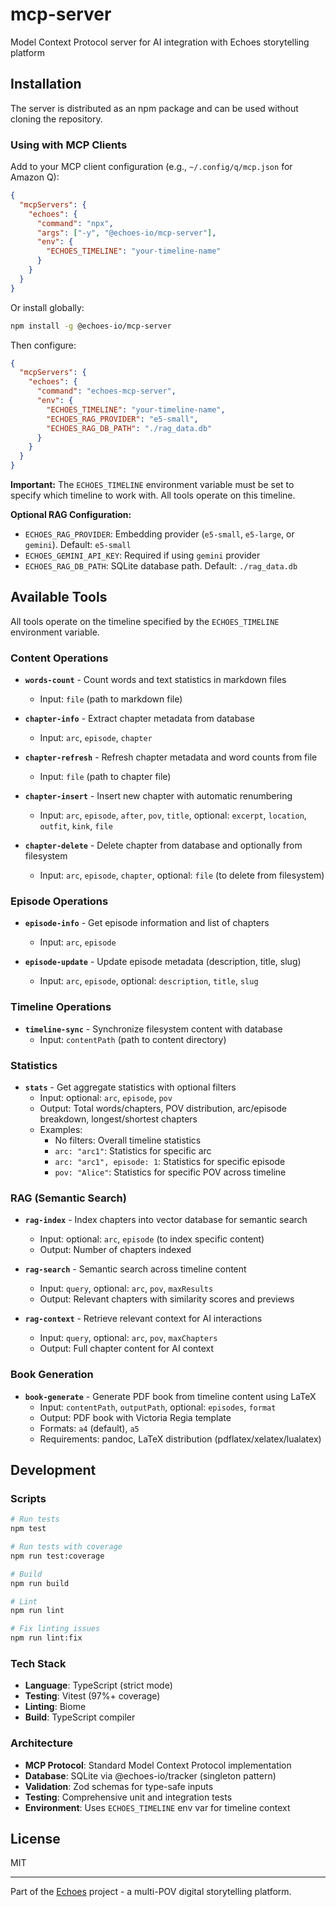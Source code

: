 # mcp-server

Model Context Protocol server for AI integration with Echoes storytelling platform

## Installation

The server is distributed as an npm package and can be used without cloning the repository.

### Using with MCP Clients

Add to your MCP client configuration (e.g., `~/.config/q/mcp.json` for Amazon Q):

```json
{
  "mcpServers": {
    "echoes": {
      "command": "npx",
      "args": ["-y", "@echoes-io/mcp-server"],
      "env": {
        "ECHOES_TIMELINE": "your-timeline-name"
      }
    }
  }
}
```

Or install globally:

```bash
npm install -g @echoes-io/mcp-server
```

Then configure:

```json
{
  "mcpServers": {
    "echoes": {
      "command": "echoes-mcp-server",
      "env": {
        "ECHOES_TIMELINE": "your-timeline-name",
        "ECHOES_RAG_PROVIDER": "e5-small",
        "ECHOES_RAG_DB_PATH": "./rag_data.db"
      }
    }
  }
}
```

**Important:** The `ECHOES_TIMELINE` environment variable must be set to specify which timeline to work with. All tools operate on this timeline.

**Optional RAG Configuration:**
- `ECHOES_RAG_PROVIDER`: Embedding provider (`e5-small`, `e5-large`, or `gemini`). Default: `e5-small`
- `ECHOES_GEMINI_API_KEY`: Required if using `gemini` provider
- `ECHOES_RAG_DB_PATH`: SQLite database path. Default: `./rag_data.db`

## Available Tools

All tools operate on the timeline specified by the `ECHOES_TIMELINE` environment variable.

### Content Operations
- **`words-count`** - Count words and text statistics in markdown files
  - Input: `file` (path to markdown file)
  
- **`chapter-info`** - Extract chapter metadata from database
  - Input: `arc`, `episode`, `chapter`
  
- **`chapter-refresh`** - Refresh chapter metadata and word counts from file
  - Input: `file` (path to chapter file)
  
- **`chapter-insert`** - Insert new chapter with automatic renumbering
  - Input: `arc`, `episode`, `after`, `pov`, `title`, optional: `excerpt`, `location`, `outfit`, `kink`, `file`
  
- **`chapter-delete`** - Delete chapter from database and optionally from filesystem
  - Input: `arc`, `episode`, `chapter`, optional: `file` (to delete from filesystem)

### Episode Operations
- **`episode-info`** - Get episode information and list of chapters
  - Input: `arc`, `episode`
  
- **`episode-update`** - Update episode metadata (description, title, slug)
  - Input: `arc`, `episode`, optional: `description`, `title`, `slug`

### Timeline Operations
- **`timeline-sync`** - Synchronize filesystem content with database
  - Input: `contentPath` (path to content directory)

### Statistics
- **`stats`** - Get aggregate statistics with optional filters
  - Input: optional: `arc`, `episode`, `pov`
  - Output: Total words/chapters, POV distribution, arc/episode breakdown, longest/shortest chapters
  - Examples:
    - No filters: Overall timeline statistics
    - `arc: "arc1"`: Statistics for specific arc
    - `arc: "arc1", episode: 1`: Statistics for specific episode
    - `pov: "Alice"`: Statistics for specific POV across timeline

### RAG (Semantic Search)
- **`rag-index`** - Index chapters into vector database for semantic search
  - Input: optional: `arc`, `episode` (to index specific content)
  - Output: Number of chapters indexed
  
- **`rag-search`** - Semantic search across timeline content
  - Input: `query`, optional: `arc`, `pov`, `maxResults`
  - Output: Relevant chapters with similarity scores and previews
  
- **`rag-context`** - Retrieve relevant context for AI interactions
  - Input: `query`, optional: `arc`, `pov`, `maxChapters`
  - Output: Full chapter content for AI context

### Book Generation
- **`book-generate`** - Generate PDF book from timeline content using LaTeX
  - Input: `contentPath`, `outputPath`, optional: `episodes`, `format`
  - Output: PDF book with Victoria Regia template
  - Formats: `a4` (default), `a5`
  - Requirements: pandoc, LaTeX distribution (pdflatex/xelatex/lualatex)

## Development

### Scripts

```bash
# Run tests
npm test

# Run tests with coverage
npm run test:coverage

# Build
npm run build

# Lint
npm run lint

# Fix linting issues
npm run lint:fix
```

### Tech Stack

- **Language**: TypeScript (strict mode)
- **Testing**: Vitest (97%+ coverage)
- **Linting**: Biome
- **Build**: TypeScript compiler

### Architecture

- **MCP Protocol**: Standard Model Context Protocol implementation
- **Database**: SQLite via @echoes-io/tracker (singleton pattern)
- **Validation**: Zod schemas for type-safe inputs
- **Testing**: Comprehensive unit and integration tests
- **Environment**: Uses `ECHOES_TIMELINE` env var for timeline context

## License

MIT

---

Part of the [Echoes](https://github.com/echoes-io) project - a multi-POV digital storytelling platform.
